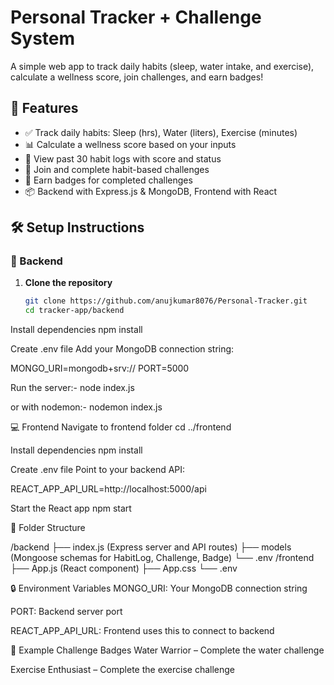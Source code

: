 # Personal Tracker + Challenge System

A simple web app to track daily habits (sleep, water intake, and exercise), calculate a wellness score, join challenges, and earn badges!

## 🌟 Features

- ✅ Track daily habits: Sleep (hrs), Water (liters), Exercise (minutes)
- 📊 Calculate a wellness score based on your inputs
- 📝 View past 30 habit logs with score and status
- 🎯 Join and complete habit-based challenges
- 🏅 Earn badges for completed challenges
- 📦 Backend with Express.js & MongoDB, Frontend with React

## 🛠️ Setup Instructions

### 🔧 Backend

1. **Clone the repository**  
   ```bash
   git clone https://github.com/anujkumar8076/Personal-Tracker.git
   cd tracker-app/backend
Install dependencies
npm install

Create .env file
Add your MongoDB connection string:

MONGO_URI=mongodb+srv://<your-mongo-uri>
PORT=5000


Run the server:-
node index.js


or with nodemon:-
nodemon index.js


💻 Frontend
Navigate to frontend folder
cd ../frontend


Install dependencies
npm install

Create .env file
Point to your backend API:

REACT_APP_API_URL=http://localhost:5000/api

Start the React app
npm start


📌 Folder Structure

/backend
  ├── index.js (Express server and API routes)
  ├── models (Mongoose schemas for HabitLog, Challenge, Badge)
  └── .env
/frontend
  ├── App.js (React component)
  ├── App.css
  └── .env
  
🔒 Environment Variables
MONGO_URI: Your MongoDB connection string

PORT: Backend server port

REACT_APP_API_URL: Frontend uses this to connect to backend


🧪 Example Challenge Badges
Water Warrior – Complete the water challenge

Exercise Enthusiast – Complete the exercise challenge
